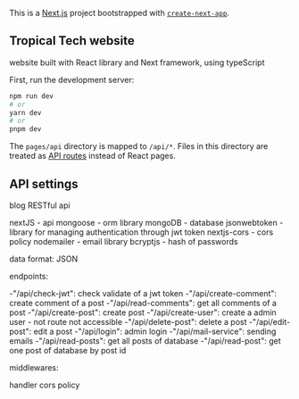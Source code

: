 This is a [Next.js](https://nextjs.org/) project bootstrapped with [`create-next-app`](https://github.com/vercel/next.js/tree/canary/packages/create-next-app).

## Tropical Tech website

website built with React library and Next framework, using typeScript

First, run the development server:

```bash
npm run dev
# or
yarn dev
# or
pnpm dev
```

The `pages/api` directory is mapped to `/api/*`. Files in this directory are treated as [API routes](https://nextjs.org/docs/api-routes/introduction) instead of React pages.

## API settings

blog RESTful api

nextJS - api
mongoose - orm library
mongoDB - database
jsonwebtoken - library for managing authentication through jwt token
nextjs-cors - cors policy
nodemailer - email library
bcryptjs - hash of passwords

data format: JSON

endpoints:

-"/api/check-jwt": check validate of a jwt token
-"/api/create-comment": create comment of a post
-"/api/read-comments": get all comments of a post
-"/api/create-post": create post
-"/api/create-user": create a admin user - not route not accessible 
-"/api/delete-post": delete a post
-"/api/edit-post": edit a post
-"/api/login": admin login
-"/api/mail-service": sending emails
-"/api/read-posts": get all posts of database
-"/api/read-post": get one post of database by post id

middlewares:

handler cors policy
